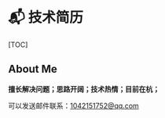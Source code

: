 # 📬 技术简历

[TOC]

<style>
  body.h1_content_技术简历 #valine-vuepress-comment {
    display: none;
  }
</style>

## About Me

**擅长解决问题；思路开阔；技术热情；目前在杭；**

可以发送邮件联系：1042151752@qq.com


